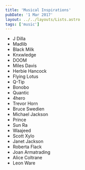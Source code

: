 ```yaml
---
title: 'Musical Inspirations'
pubDate: '1 Mar 2017'
layout: ../../layouts/Lists.astro
tags: ['music']
---
```


* J Dilla
* Madlib
* Black Milk
* Knxwledge
* DOOM
* Miles Davis
* Herbie Hancock
* Flying Lotus
* Q-Tip
* Bonobo
* Quantic
* 4hero
* Trevor Horn
* Bruce Swedien
* Michael Jackson
* Prince
* Sun Ra
* Waajeed
* Scott Xylo
* Janet Jackson
* Roberta Flack
* Joan Armatrading
* Alice Coltrane
* Leon Ware